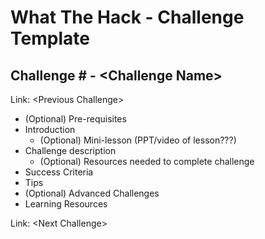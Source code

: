 # What The Hack - Challenge Template

## Challenge \# - \<Challenge Name>

Link: \<Previous Challenge>

- (Optional) Pre-requisites 
- Introduction
    - (Optional) Mini-lesson (PPT/video of lesson???)
- Challenge description
    - (Optional) Resources needed to complete challenge
- Success Criteria
- Tips
- (Optional) Advanced Challenges
- Learning Resources

Link: \<Next Challenge>
